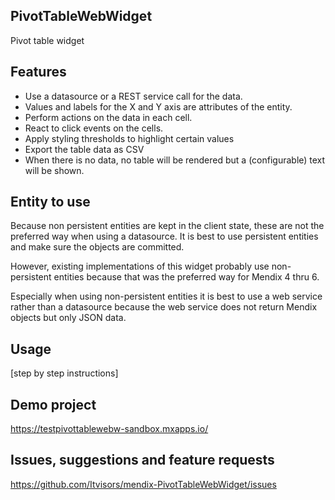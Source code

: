 ## PivotTableWebWidget
Pivot table widget

## Features
- Use a datasource or a REST service call for the data.
- Values and labels for the X and Y axis are attributes of the entity.
- Perform actions on the data in each cell.
- React to click events on the cells.
- Apply styling thresholds to highlight certain values
- Export the table data as CSV
- When there is no data, no table will be rendered but a (configurable) text will be shown.

## Entity to use
Because non persistent entities are kept in the client state, these are not the preferred way when using a datasource. It is best to use persistent entities and make sure the objects are committed.

However, existing implementations of this widget probably use non-persistent entities because that was the preferred way for Mendix 4 thru 6.

Especially when using non-persistent entities it is best to use a web service rather than a datasource because the web service does not return Mendix objects but only JSON data.

## Usage
[step by step instructions]

## Demo project
https://testpivottablewebw-sandbox.mxapps.io/

## Issues, suggestions and feature requests
https://github.com/Itvisors/mendix-PivotTableWebWidget/issues
